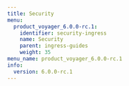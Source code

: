 ```yaml
---
title: Security
menu:
  product_voyager_6.0.0-rc.1:
    identifier: security-ingress
    name: Security
    parent: ingress-guides
    weight: 35
menu_name: product_voyager_6.0.0-rc.1
info:
  version: 6.0.0-rc.1
---
```


